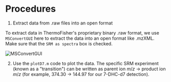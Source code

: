 # Procedures
1. Extract data from .raw files into an open format

To extract data in ThermoFisher's proprietary binary .raw format, we use `MSConvertGUI` here to extract the data into an open format like .mzXML. Make sure that the `SRM as spectra` box is checked.

![MSConvertGUI](https://github.com/CreLox/LC-MS-MS/assets/18239347/7a85d5b2-a24d-49fc-9305-f5667bb8c2a3)

2. Use the `plotD7.m` code to plot the data. The specific SRM experiment (known as a "transition") can be written as parent ion $m/z$ → product ion $m/z$ (for example, 374.30 → 144.97 for our 7-DHC-d7 detection).
